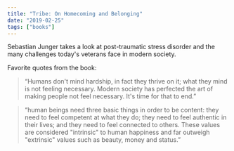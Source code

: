 ```yaml
---
title: "Tribe: On Homecoming and Belonging"
date: "2019-02-25"
tags: ["books"]
---
```


Sebastian Junger takes a look at post-traumatic stress disorder and the many challenges today's veterans face in modern society.

Favorite quotes from the book:

> “Humans don't mind hardship, in fact they thrive on it; what they mind is not feeling necessary. Modern society has perfected the art of making people not feel necessary. It's time for that to end.”

> “human beings need three basic things in order to be content: they need to feel competent at what they do; they need to feel authentic in their lives; and they need to feel connected to others. These values are considered "intrinsic" to human happiness and far outweigh "extrinsic" values such as beauty, money and status.”
